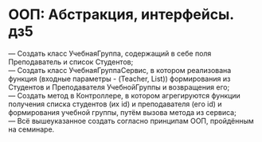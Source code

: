 # ООП: Абстракция, интерфейсы. дз5

— Создать класс УчебнаяГруппа, содержащий в себе поля Преподаватель и список Студентов;  
— Создать класс УчебнаяГруппаСервис, в котором реализована функция (входные параметры - (Teacher, List<Strudent>)) формирования из Студентов и Преподавателя УчебнойГруппы и возвращения его;  
— Создать метод в Контроллере, в котором агрегируются функции получения списка студентов (их id) и преподавателя (его id) и формирования учебной группы, путём вызова метода из сервиса;  
— Всё вышеуказанное создать согласно принципам ООП, пройдённым на семинаре.  